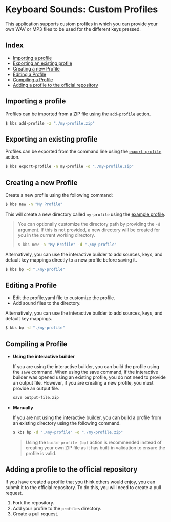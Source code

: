 # Keyboard Sounds: Custom Profiles

This application supports custom profiles in which you can provide your own WAV or MP3 files to be used for the different keys pressed.

## Index

- [Importing a profile](#importing-a-profile)
- [Exporting an existing profile](#exporting-an-existing-profile)
- [Creating a new Profile](#creating-a-new-profile)
- [Editing a Profile](#editing-a-profile)
- [Compiling a Profile](#compiling-a-profile)
- [Adding a profile to the official repository](#adding-a-profile-to-the-official-repository)

## Importing a profile

Profiles can be imported from a ZIP file using the [`add-profile`](./backend.md#manage-profiles) action.

```bash
$ kbs add-profile -z "./my-profile.zip"
```

## Exporting an existing profile

Profiles can be exported from the command line using the [`export-profile`](./backend.md#manage-profiles) action.

```bash
$ kbs export-profile -n my-profile -o "./my-profile.zip"
```

## Creating a new Profile

Create a new profile using the following command:

```bash
$ kbs new -n "My Profile"
```

This will create a new directory called `my-profile` using the [example profile](../keyboardsounds/profiles/profile.template.yaml).

> You can optionally customize the directory path by providing the `-d` argument. If this is not provided, a new directory will be created for you in the current working directory.
>
> ```bash
> $ kbs new -n "My Profile" -d "./my-profile"
> ```

Alternatively, you can use the interactive builder to add sources, keys, and default key mappings directly to a new profile before saving it. 

```bash
$ kbs bp -d "./my-profile"
```

## Editing a Profile

- Edit the profile.yaml file to customize the profile.
- Add sound files to the directory.

Alternatively, you can use the interactive builder to add sources, keys, and default key mappings.

```bash
$ kbs bp -d "./my-profile"
```

## Compiling a Profile

- **Using the interactive builder**

  If you are using the interactive builder, you can build the profile using the `save` command. When using the save command, if the interactive builder was opened using an existing profile, you do not need to provide an output file. However, if you are creating a new profile, you must provide an output file.

  ```bash
  save output-file.zip
  ```

- **Manually**
  
  If you are not using the interactive builder, you can build a profile from an existing directory using the following command.

  ```bash
  $ kbs bp -d "./my-profile" -o "./my-profile.zip"
  ```
  
  > Using the `build-profile (bp)` action is recommended instead of creating your own ZIP file as it has built-in validation to ensure the profile is valid.

## Adding a profile to the official repository

If you have created a profile that you think others would enjoy, you can submit it to the official repository. To do this, you will need to create a pull request.

1. Fork the repository.
2. Add your profile to the `profiles` directory.
3. Create a pull request.